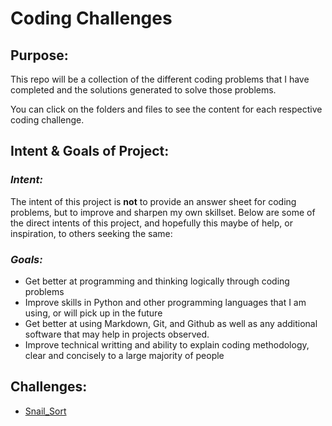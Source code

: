 # Coding Challenges

## Purpose:
This repo will be a collection of the different coding problems that I have completed and the solutions generated to solve those problems. 


You can click on the folders and files to see the content for each respective coding challenge.


## Intent & Goals of Project:


### _Intent:_ 


The intent of this project is **not** to provide an answer sheet for coding problems, but to improve and sharpen my own skillset. Below are some of the direct intents of this project, and hopefully this maybe of help, or inspiration, to others seeking the same:


### _Goals:_


- Get better at programming and thinking logically through coding problems
- Improve skills in Python and other programming languages that I am using, or will pick up in the future
- Get better at using Markdown, Git, and Github as well as any additional software that may help in projects observed.
- Improve technical writting and ability to explain coding methodology, clear and concisely to a large majority of people


## Challenges:


* [Snail_Sort](./Snail_Sort)


